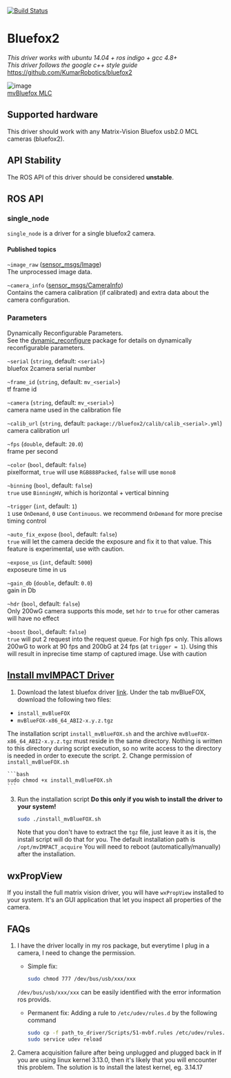 [![Build Status](https://travis-ci.org/KumarRobotics/bluefox2.svg?branch=master)](https://travis-ci.org/KumarRobotics/bluefox2)

# Bluefox2
*This driver works with ubuntu 14.04 + ros indigo + gcc 4.8+*  
*This driver follows the google c++ style guide*  
https://github.com/KumarRobotics/bluefox2

![image](http://i.imgur.com/89Bb1hR.png)  
[mvBluefox MLC](http://www.matrix-vision.com/USB2.0-single-board-camera-mvbluefox-mlc.html)

## Supported hardware
This driver should work with any Matrix-Vision Bluefox usb2.0 MCL cameras (bluefox2).

## API Stability
The ROS API of this driver should be considered **unstable**.

## ROS API

### single_node

`single_node` is a driver for a single bluefox2 camera.

#### Published topics

`~image_raw` ([sensor_msgs/Image](http://docs.ros.org/api/sensor_msgs/html/msg/Image.html))  
    The unprocessed image data.

`~camera_info` ([sensor_msgs/CameraInfo](http://docs.ros.org/api/sensor_msgs/html/msg/CameraInfo.html))  
Contains the camera calibration (if calibrated) and extra data about the camera configuration.

### Parameters

Dynamically Reconfigurable Parameters.  
See the [dynamic_reconfigure](http://wiki.ros.org/dynamic_reconfigure) package for details on dynamically reconfigurable parameters.

`~serial` (`string`, default: `<serial>`)  
    bluefox 2camera serial number

`~frame_id` (`string`, default: `mv_<serial>`)  
    tf frame id

`~camera` (`string`, default: `mv_<serial>`)  
    camera name used in the calibration file

`~calib_url` (`string`, default: `package://bluefox2/calib/calib_<serial>.yml`)  
    camera calibration url

`~fps` (`double`, default: `20.0`)  
    frame per second

`~color` (`bool`, default: `false`)  
    pixelformat, `true` will use `RGB888Packed`, `false` will use `mono8`

`~binning` (`bool`, default: `false`)  
    `true` use `BinningHV`, which is horizontal + vertical binning

`~trigger` (`int`, default: `1`)  
    `1` use `OnDemand`, `0` use `Continuous`. we recommend `OnDemand` for more precise timing control

`~auto_fix_expose` (`bool`, default: `false`)  
    `true` will let the camera decide the exposure and fix it to that value. This feature is experimental, use with caution.

`~expose_us` (`int`, default: `5000`)  
    exposeure time in us

`~gain_db` (`double`, default: `0.0`)  
    gain in Db

`~hdr` (`bool`, default: `false`)  
    Only 200wG camera supports this mode, set `hdr` to `true` for other cameras will have no effect

`~boost` (`bool`, default: `false`)  
    `true` will put 2 request into the request queue. For high fps only. This allows 200wG to work at 90 fps and 200bG at 24 fps (at `trigger = 1`). Using this will result in inprecise time stamp of captured image. Use with caution


## [Install mvIMPACT Driver](http://www.matrix-vision.com/manuals/mvBlueFOX/mvBF_page_quickstart.html#mvBF_subsubsection_quickstart_linux_software)
1. Download the latest bluefox driver [link](http://www.matrix-vision.com/latest-drivers.html).
Under the tab mvBlueFOX, download the following two files:
  * `install_mvBlueFOX`
  * `mvBlueFOX-x86_64_ABI2-x.y.z.tgz`

  The installation script `install_mvBlueFOX.sh` and the archive `mvBlueFOX-x86_64_ABI2-x.y.z.tgz` must reside in the same directory. Nothing is written to this directory during script execution, so no write access to the directory is needed in order to execute the script.
2. Change permission of `install_mvBlueFOX.sh`

    ```bash
    sudo chmod +x install_mvBlueFOX.sh
    ```

3. Run the installation script
**Do this only if you wish to install the driver to your system!**

    ```bash
    sudo ./install_mvBlueFOX.sh
    ```

    Note that you don't have to extract the ```tgz``` file, just leave it as it is, the install script will do that for you. The default installation path is ```/opt/mvIMPACT_acquire```
    You will need to reboot (automatically/manually) after the installation.


## wxPropView
If you install the full matrix vision driver, you will have `wxPropView` installed to your system. It's an GUI application that let you inspect all properties of the camera.

## FAQs
1. I have the driver locally in my ros package, but everytime I plug in a camera, I need to change the permission.
    * Simple fix:

        ```bash
        sudo chmod 777 /dev/bus/usb/xxx/xxx
        ```

    `/dev/bus/usb/xxx/xxx` can be easily identified with the error information ros provids.

    * Permanent fix:
    Adding a rule to `/etc/udev/rules.d` by the following command

        ```bash
        sudo cp -f path_to_driver/Scripts/51-mvbf.rules /etc/udev/rules.d/
        sudo service udev reload
        ```

2. Camera acquisition failure after being unplugged and plugged back in
If you are using linux kernel 3.13.0, then it's likely that you will encounter this problem.
The solution is to install the latest kernel, eg. 3.14.17
